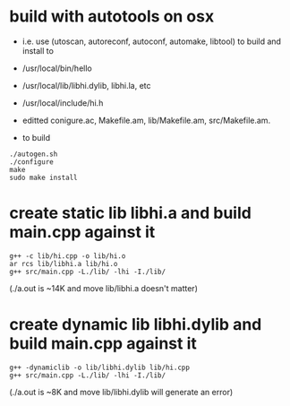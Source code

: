 # build with autotools on osx 
- i.e. use (utoscan, autoreconf, autoconf, automake, libtool) to build and install to 
- /usr/local/bin/hello 
- /usr/local/lib/libhi.dylib, libhi.la, etc
- /usr/local/include/hi.h  

- editted conigure.ac, Makefile.am, lib/Makefile.am, src/Makefile.am.

- to build
```
./autogen.sh
./configure
make
sudo make install 
```

# create static lib libhi.a and build main.cpp against it
```
g++ -c lib/hi.cpp -o lib/hi.o
ar rcs lib/libhi.a lib/hi.o
g++ src/main.cpp -L./lib/ -lhi -I./lib/
```
(./a.out is ~14K and move lib/libhi.a doesn't matter)
 
# create dynamic lib libhi.dylib and build main.cpp against it
```
g++ -dynamiclib -o lib/libhi.dylib lib/hi.cpp
g++ src/main.cpp -L./lib/ -lhi -I./lib/
```
(./a.out is ~8K and move lib/libhi.dylib will generate an error)

